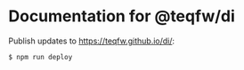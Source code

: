 # Documentation for @teqfw/di

Publish updates to https://teqfw.github.io/di/:
```shell
$ npm run deploy
```